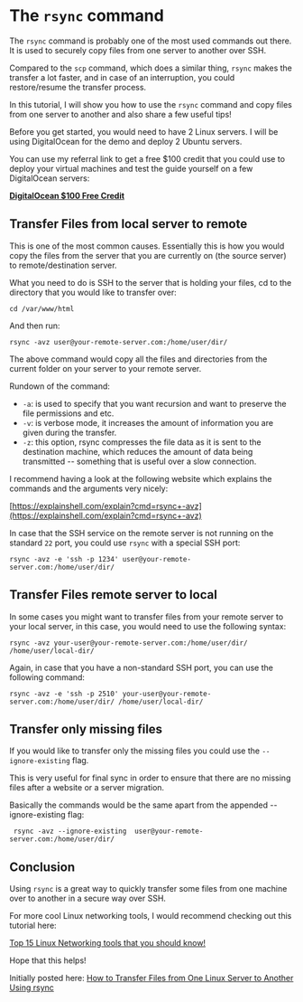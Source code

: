 # The `rsync` command

The `rsync` command is probably one of the most used commands out there. It is used to securely copy files from one server to another over SSH.

Compared to the `scp` command, which does a similar thing, `rsync` makes the transfer a lot faster, and in case of an interruption, you could restore/resume the transfer process.

In this tutorial, I will show you how to use the `rsync` command and copy files from one server to another and also share a few useful tips!

Before you get started, you would need to have 2 Linux servers. I will be using DigitalOcean for the demo and deploy 2 Ubuntu servers.

You can use my referral link to get a free $100 credit that you could use to deploy your virtual machines and test the guide yourself on a few DigitalOcean servers:

**[DigitalOcean $100 Free Credit](https://m.do.co/c/2a9bba940f39)**

## Transfer Files from local server to remote

This is one of the most common causes. Essentially this is how you would copy the files from the server that you are currently on (the source server) to remote/destination server.

What you need to do is SSH to the server that is holding your files, cd to the directory that you would like to transfer over:

```
cd /var/www/html
```

And then run:

```
rsync -avz user@your-remote-server.com:/home/user/dir/
```

The above command would copy all the files and directories from the current folder on your server to your remote server.

Rundown of the command:

* `-a`: is used to specify that you want recursion and want to preserve the file permissions and etc.
* `-v`: is verbose mode, it increases the amount of information you are given during the transfer.
* `-z`:  this option, rsync compresses the file data as it is sent to the destination machine, which reduces the amount of data being transmitted -- something that is useful over a slow connection.

I recommend having a look at the following website which explains the commands and the arguments very nicely:

[https://explainshell.com/explain?cmd=rsync+-avz](https://explainshell.com/explain?cmd=rsync+-avz)

In case that the SSH service on the remote server is not running on the standard `22` port, you could use `rsync` with a special SSH port:

```
rsync -avz -e 'ssh -p 1234' user@your-remote-server.com:/home/user/dir/
```

## Transfer Files remote server to local

In some cases you might want to transfer files from your remote server to your local server, in this case, you would need to use the following syntax:

```
rsync -avz your-user@your-remote-server.com:/home/user/dir/ /home/user/local-dir/
```

Again, in case that you have a non-standard SSH port, you can use the following command:

```
rsync -avz -e 'ssh -p 2510' your-user@your-remote-server.com:/home/user/dir/ /home/user/local-dir/
```

## Transfer only missing files

If you would like to transfer only the missing files you could use the `--ignore-existing` flag. 

This is very useful for final sync in order to ensure that there are no missing files after a website or a server migration.

Basically the commands would be the same apart from the appended --ignore-existing flag:

```
 rsync -avz --ignore-existing  user@your-remote-server.com:/home/user/dir/
```

## Conclusion

Using `rsync` is a great way to quickly transfer some files from one machine over to another in a secure way over SSH.

For more cool Linux networking tools, I would recommend checking out this tutorial here:

[Top 15 Linux Networking tools that you should know!](https://devdojo.com/serverenthusiast/top-15-linux-networking-tools-that-you-should-know)

Hope that this helps!

Initially posted here: [How to Transfer Files from One Linux Server to Another Using rsync](https://devdojo.com/bobbyiliev/how-to-transfer-files-from-one-linux-server-to-another-using-rsync)
